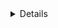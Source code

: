 <details>
<summary>Details</summary>
- Each name or value must be one of the following:
  - A <code>String</code>.
  - An object that responds to <code>#to_str</code> by returning a <code>String</code>, which will be used as the name or value.
- A name may not contain the <code>=</code> character.
</details>
